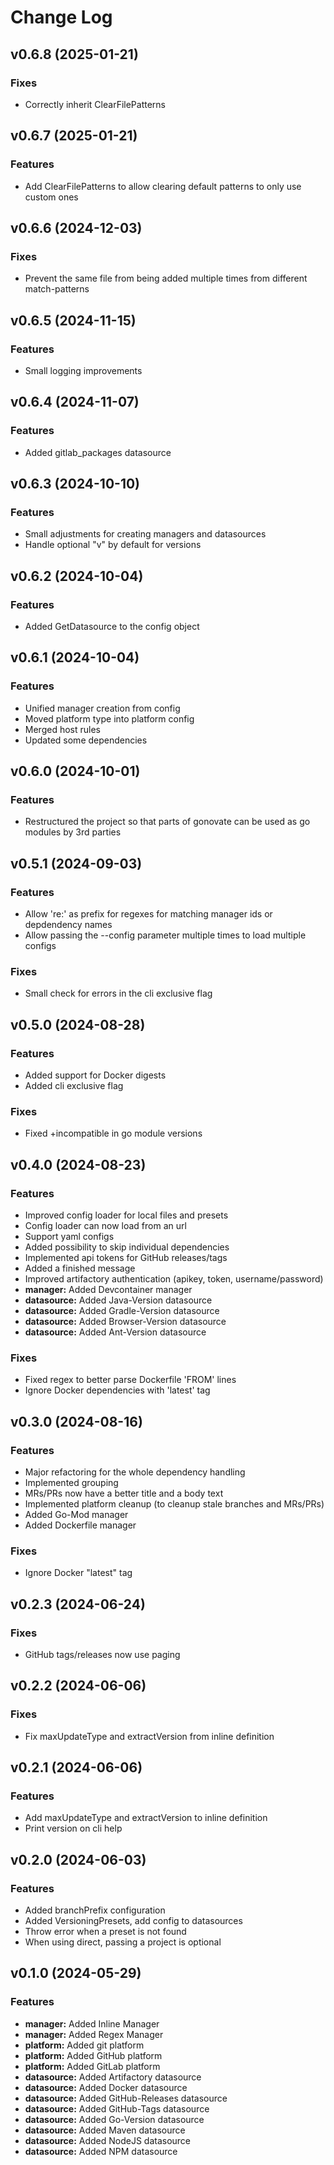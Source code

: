 # Change Log

## v0.6.8 (2025-01-21)
### Fixes
* Correctly inherit ClearFilePatterns

## v0.6.7 (2025-01-21)
### Features
* Add ClearFilePatterns to allow clearing default patterns to only use custom ones

## v0.6.6 (2024-12-03)
### Fixes
* Prevent the same file from being added multiple times from different match-patterns

## v0.6.5 (2024-11-15)
### Features
* Small logging improvements

## v0.6.4 (2024-11-07)
### Features
* Added gitlab_packages datasource

## v0.6.3 (2024-10-10)
### Features
* Small adjustments for creating managers and datasources
* Handle optional "v" by default for versions

## v0.6.2 (2024-10-04)
### Features
* Added GetDatasource to the config object

## v0.6.1 (2024-10-04)
### Features
* Unified manager creation from config
* Moved platform type into platform config
* Merged host rules
* Updated some dependencies

## v0.6.0 (2024-10-01)
### Features
* Restructured the project so that parts of gonovate can be used as go modules by 3rd parties

## v0.5.1 (2024-09-03)
### Features
* Allow 're:' as prefix for regexes for matching manager ids or depdendency names
* Allow passing the --config parameter multiple times to load multiple configs
### Fixes
* Small check for errors in the cli exclusive flag

## v0.5.0 (2024-08-28)
### Features
* Added support for Docker digests
* Added cli exclusive flag
### Fixes
* Fixed +incompatible in go module versions

## v0.4.0 (2024-08-23)
### Features
* Improved config loader for local files and presets
* Config loader can now load from an url
* Support yaml configs
* Added possibility to skip individual dependencies
* Implemented api tokens for GitHub releases/tags
* Added a finished message
* Improved artifactory authentication (apikey, token, username/password)
* **manager:** Added Devcontainer manager
* **datasource:** Added Java-Version datasource
* **datasource:** Added Gradle-Version datasource
* **datasource:** Added Browser-Version datasource
* **datasource:** Added Ant-Version datasource
### Fixes
* Fixed regex to better parse Dockerfile 'FROM' lines
* Ignore Docker dependencies with 'latest' tag

## v0.3.0 (2024-08-16)
### Features
* Major refactoring for the whole dependency handling
* Implemented grouping
* MRs/PRs now have a better title and a body text
* Implemented platform cleanup (to cleanup stale branches and MRs/PRs)
* Added Go-Mod manager
* Added Dockerfile manager
### Fixes
* Ignore Docker "latest" tag

## v0.2.3 (2024-06-24)
### Fixes
* GitHub tags/releases now use paging

## v0.2.2 (2024-06-06)
### Fixes
* Fix maxUpdateType and extractVersion from inline definition

## v0.2.1 (2024-06-06)
### Features
* Add maxUpdateType and extractVersion to inline definition
* Print version on cli help

## v0.2.0 (2024-06-03)
### Features
* Added branchPrefix configuration
* Added VersioningPresets, add config to datasources
* Throw error when a preset is not found
* When using direct, passing a project is optional

## v0.1.0 (2024-05-29)
### Features
* **manager:** Added Inline Manager
* **manager:** Added Regex Manager
* **platform:** Added git platform
* **platform:** Added GitHub platform
* **platform:** Added GitLab platform
* **datasource:** Added Artifactory datasource
* **datasource:** Added Docker datasource
* **datasource:** Added GitHub-Releases datasource
* **datasource:** Added GitHub-Tags datasource
* **datasource:** Added Go-Version datasource
* **datasource:** Added Maven datasource
* **datasource:** Added NodeJS datasource
* **datasource:** Added NPM datasource
